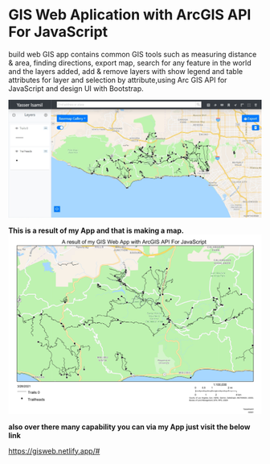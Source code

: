 # GIS Web Aplication with ArcGIS API For JavaScript
build web GIS app contains common GIS tools such as measuring distance & area, finding directions, export map, search for any feature in the world and the layers added, add & remove layers with show legend and table attributes for layer and selection by attribute,using Arc GIS API for JavaScript and design UI with Bootstrap.

![UI](assets/img/UI.jpg)

**This is a result of my App and that is making a map.**
![map](assets/img/Aresult.jpg)

**also over there many capability you can via my App just visit the below link**

https://gisweb.netlify.app/#
